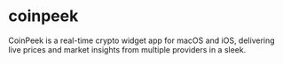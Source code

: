 # coinpeek
CoinPeek is a real-time crypto widget app for macOS and iOS, delivering live prices and market insights from multiple providers in a sleek.
